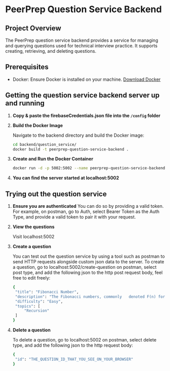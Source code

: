 # PeerPrep Question Service Backend

## Project Overview
The PeerPrep question service backend provides a service for managing and querying questions used for technical interview practice. It supports creating, retrieving, and deleting questions.

## Prerequisites
- Docker: Ensure Docker is installed on your machine. [Download Docker](https://www.docker.com/products/docker-desktop)

## Getting the question service backend server up and running

1. **Copy & paste the firebaseCredentials.json file into the `/config` folder**

2. **Build the Docker Image** 

   Navigate to the backend directory and build the Docker image:

   ```sh
   cd backend/question_service/
   docker build -t peerprep-question-service-backend .
   ```

3. **Create and Run the Docker Container**
   
   ```sh
   docker run -d -p 5002:5002 --name peerprep-question-service-backend-app peerprep-question-service-backend
   ```

4. **You can find the server started at localhost:5002**

## Trying out the question service

1. **Ensure you are authenticated**
   You can do so by providing a valid token.
   For example, on postman, go to Auth, select Bearer Token as the Auth Type, and provide a valid token to pair it with your request.
    
2. **View the questions**
   
   Visit localhost:5002

3. **Create a question**
   
   You can test out the question service by using a tool such as postman to send HTTP requests alongside custom json data to the server. To create a question, go to localhost:5002/create-question on postman, select post type, and add the following json to the http post request body, feel free to edit freely:

   ```sh
   {
    "title": "Fibonacci Number",
    "description": "The Fibonacci numbers, commonly   denoted F(n) form a sequence, called the Fibonacci sequence, such that each number is the sum of the two preceding ones, starting from 0 and 1. That is, F(0) = 0, F(1) = 1 and F(n) = F(n - 1) + F(n - 2), for n > 1. Given n, calculate F(n).",
    "difficulty": "Easy",
    "topics": [
        "Recursion"
    ]
   }
   ```


4. **Delete a question**
   

   To delete a question, go to localhost:5002 on postman, select delete type, and add the following json to the http request body:

   ```sh
   {
    "id": "THE_QUESTION_ID_THAT_YOU_SEE_ON_YOUR_BROWSER"
   }
   ```
